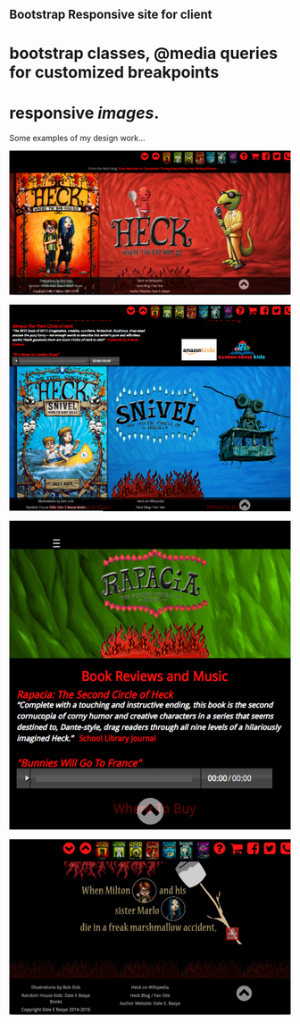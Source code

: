 
## Bootstrap Responsive site for client

# bootstrap classes, @media queries for customized breakpoints

# responsive *images*.

Some examples of my design work...

![Bootstrap classes for larger desktops](/assets/demo-img/heck-lg.png "Larger desktops")

![Bootstrap classes for small desktops and tablets](/assets/demo-img/snivel-md.png "Sm desktops and tablets")

![Responsive Bootstrap Mobile](/assets/demo-img/rapacia-mobile.png "Mobile")

![Bootstrap fun footer](/assets/demo-img/footer-flame.png "Footer Flame")
